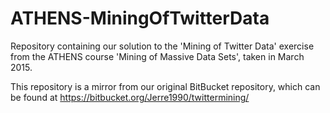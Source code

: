 # ATHENS-MiningOfTwitterData
Repository containing our solution to the 'Mining of Twitter Data' exercise from the ATHENS course 'Mining of Massive Data Sets',
taken in March 2015.

This repository is a mirror from our original BitBucket repository,
which can be found at https://bitbucket.org/Jerre1990/twittermining/
